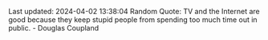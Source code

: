 Last updated: 2024-04-02 13:38:04
Random Quote: TV and the Internet are good because they keep stupid people from spending too much time out in public. - Douglas Coupland